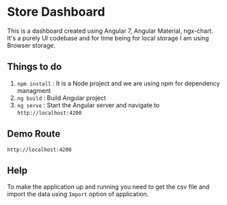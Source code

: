 # Store Dashboard
  This is a dashboard created using Angular 7, Angular Material, ngx-chart. It's a purely UI codebase and for time being for local storage I am using Browser storage. 

## Things to do

1) `npm install` : It is a Node project and we are using npm for dependency managment
2) `ng build` : Build Angular project
3) `ng serve` : Start the Angular server and navigate to `http://localhost:4200`


## Demo Route
`http://localhost:4200`

## Help

To make the application up and running you need to get the csv file and import the data using `Import` option of application.
